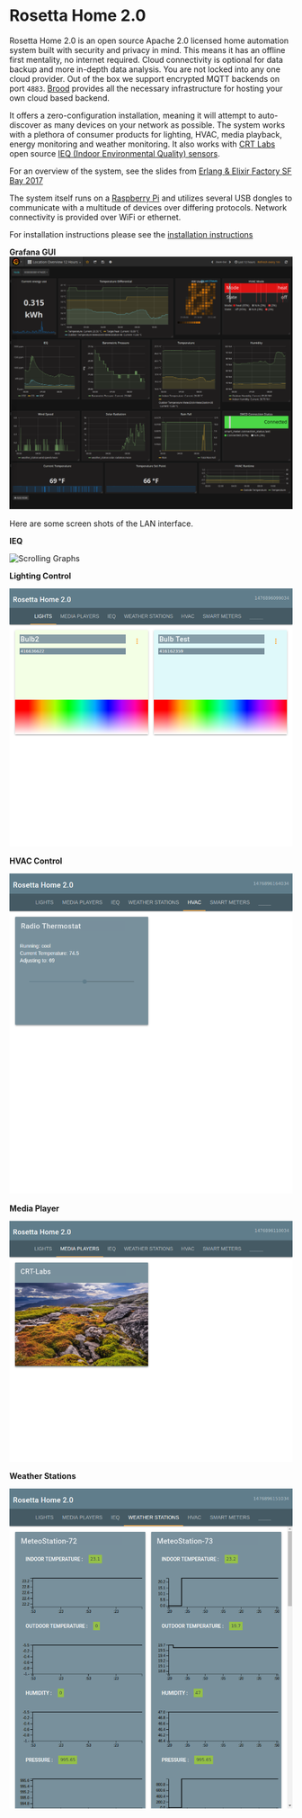 # Rosetta Home 2.0

Rosetta Home 2.0 is an open source Apache 2.0 licensed home automation system built with security and privacy in mind. This means it has an offline first mentality, no internet required. Cloud connectivity is optional for data backup and more in-depth data analysis. You are not locked into any one cloud provider. Out of the box we support encrypted MQTT backends on port `4883`. [Brood](https://github.com/rosetta-home/brood) provides all the necessary infrastructure for hosting your own cloud based backend.

It offers a zero-configuration installation, meaning it will attempt to auto-discover as many devices on your network as possible. The system works with a plethora of consumer products for lighting, HVAC, media playback, energy monitoring and weather monitoring. It also works with [CRT Labs](https://crtlabs.org) open source [IEQ (Indoor Environmental Quality) sensors](https://github.com/NationalAssociationOfRealtors/IndoorAirQualitySensor).

For an overview of the system, see the slides from [Erlang & Elixir Factory SF Bay 2017](https://docs.google.com/presentation/d/1ebwoJh2H1aQTldHATP0jEGBsT74Yr3dEMmRqTPQvQec/pub?start=false&loop=false&delayms=30000)

The system itself runs on a [Raspberry Pi](https://www.raspberrypi.org/) and utilizes several USB dongles to communicate with a multitude of devices over differing protocols. Network connectivity is provided over WiFi or ethernet.

For installation instructions please see the [installation instructions](/INSTALL.md)

**Grafana GUI**
![Grafana](/assets/rosetta-home-grafana.png)

Here are some screen shots of the LAN interface.

**IEQ**

![Scrolling Graphs](/assets/RosettaHome2.0.gif)


**Lighting Control**

![Lights](/assets/lights.png)

**HVAC Control**

![HVAC](/assets/hvac.png)

**Media Player**

![Media Player](/assets/media_player.png)

**Weather Stations**

![Weather Stations](/assets/weather_stations.png)
